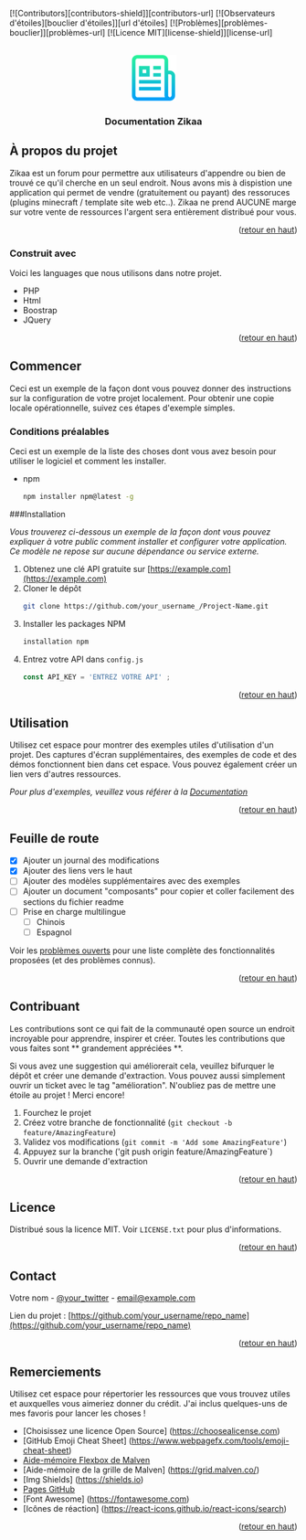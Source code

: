 <a name="readme-top"></a>

[![Contributors][contributors-shield]][contributors-url]
[![Observateurs d'étoiles][bouclier d'étoiles]][url d'étoiles]
[![Problèmes][problèmes-bouclier]][problèmes-url]
[![Licence MIT][license-shield]][license-url]



<!-- LOGO DU PROJET -->
<br />
<div align="center">
  <a href="https://github.com/othneildrew/Best-README-Template">
    <img src="images/logo.png" alt="Logo" width="80" height="80">
  </a>

  <h3 align="center">Documentation Zikaa</h3>
</div>


<!-- À PROPOS DU PROJET -->
## À propos du projet

Zikaa est un forum pour permettre aux utilisateurs d'appendre ou bien de trouvé ce qu'il cherche en un seul endroit. Nous avons mis à dispistion une application qui permet de vendre (gratuitement ou payant) des ressoruces (plugins minecraft / template site web etc..). Zikaa ne prend AUCUNE marge sur votre vente de ressources l'argent sera entièrement distribué pour vous.

<p align="right">(<a href="#readme-top">retour en haut</a>)</p>



### Construit avec

Voici les languages que nous utilisons dans notre projet.

* PHP
* Html
* Boostrap
* JQuery

<p align="right">(<a href="#readme-top">retour en haut</a>)</p>



<!-- MISE EN ROUTE -->
## Commencer

Ceci est un exemple de la façon dont vous pouvez donner des instructions sur la configuration de votre projet localement.
Pour obtenir une copie locale opérationnelle, suivez ces étapes d'exemple simples.

### Conditions préalables

Ceci est un exemple de la liste des choses dont vous avez besoin pour utiliser le logiciel et comment les installer.
* npm
  ```sh
  npm installer npm@latest -g
  ```

###Installation

_Vous trouverez ci-dessous un exemple de la façon dont vous pouvez expliquer à votre public comment installer et configurer votre application. Ce modèle ne repose sur aucune dépendance ou service externe._

1. Obtenez une clé API gratuite sur [https://example.com](https://example.com)
2. Cloner le dépôt
   ```sh
   git clone https://github.com/your_username_/Project-Name.git
   ```
3. Installer les packages NPM
   ```sh
   installation npm
   ```
4. Entrez votre API dans `config.js`
   ```js
   const API_KEY = 'ENTREZ VOTRE API' ;
   ```

<p align="right">(<a href="#readme-top">retour en haut</a>)</p>



<!-- EXEMPLES D'UTILISATION -->
## Utilisation

Utilisez cet espace pour montrer des exemples utiles d'utilisation d'un projet. Des captures d'écran supplémentaires, des exemples de code et des démos fonctionnent bien dans cet espace. Vous pouvez également créer un lien vers d'autres ressources.

_Pour plus d'exemples, veuillez vous référer à la [Documentation](https://example.com)_

<p align="right">(<a href="#readme-top">retour en haut</a>)</p>



<!-- FEUILLE DE ROUTE -->
## Feuille de route

- [x] Ajouter un journal des modifications
- [x] Ajouter des liens vers le haut
- [ ] Ajouter des modèles supplémentaires avec des exemples
- [ ] Ajouter un document "composants" pour copier et coller facilement des sections du fichier readme
- [ ] Prise en charge multilingue
    - [ ] Chinois
    - [ ] Espagnol

Voir les [problèmes ouverts](https://github.com/othneildrew/Best-README-Template/issues) pour une liste complète des fonctionnalités proposées (et des problèmes connus).

<p align="right">(<a href="#readme-top">retour en haut</a>)</p>



<!-- CONTRIBUER -->
## Contribuant

Les contributions sont ce qui fait de la communauté open source un endroit incroyable pour apprendre, inspirer et créer. Toutes les contributions que vous faites sont ** grandement appréciées **.

Si vous avez une suggestion qui améliorerait cela, veuillez bifurquer le dépôt et créer une demande d'extraction. Vous pouvez aussi simplement ouvrir un ticket avec le tag "amélioration".
N'oubliez pas de mettre une étoile au projet ! Merci encore!

1. Fourchez le projet
2. Créez votre branche de fonctionnalité (`git checkout -b feature/AmazingFeature`)
3. Validez vos modifications (`git commit -m 'Add some AmazingFeature'`)
4. Appuyez sur la branche ('git push origin feature/AmazingFeature`)
5. Ouvrir une demande d'extraction

<p align="right">(<a href="#readme-top">retour en haut</a>)</p>



<!-- LICENCE -->
## Licence

Distribué sous la licence MIT. Voir `LICENSE.txt` pour plus d'informations.

<p align="right">(<a href="#readme-top">retour en haut</a>)</p>



<!-- CONTACTER -->
## Contact

Votre nom - [@your_twitter](https://twitter.com/your_username) - email@example.com

Lien du projet : [https://github.com/your_username/repo_name](https://github.com/your_username/repo_name)

<p align="right">(<a href="#readme-top">retour en haut</a>)</p>



<!-- REMERCIEMENTS -->
## Remerciements

Utilisez cet espace pour répertorier les ressources que vous trouvez utiles et auxquelles vous aimeriez donner du crédit. J'ai inclus quelques-uns de mes favoris pour lancer les choses !

* [Choisissez une licence Open Source] (https://choosealicense.com)
* [GitHub Emoji Cheat Sheet] (https://www.webpagefx.com/tools/emoji-cheat-sheet)
* [Aide-mémoire Flexbox de Malven](https://flexbox.malven.co/)
* [Aide-mémoire de la grille de Malven] (https://grid.malven.co/)
* [Img Shields] (https://shields.io)
* [Pages GitHub](https://pages.github.com)
* [Font Awesome] (https://fontawesome.com)
* [Icônes de réaction] (https://react-icons.github.io/react-icons/search)

<p align="right">(<a href="#readme-top">retour en haut</a>)</p>

